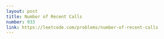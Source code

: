 ```yaml
---
layout: post
title: Number of Recent Calls
number: 933
link: https://leetcode.com/problems/number-of-recent-calls
---
```

